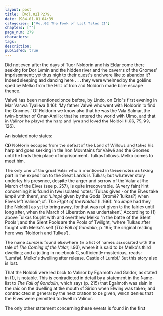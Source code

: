 ```yaml
---
layout: post
title: 【Vol.02】P279.
date: 1984-01-01 04:39
categories: ["Vol.02 The Book of Lost Tales II"]
chapters: [""]
page_num: 279
characters: 
tags: 
description: 
published: true
---
```


<p style="text-indent: 0;">
Did not even after the days of Tuor Noldorin and his Eldar come there seeking for Dor Lómin and the hidden river and the caverns of the Gnomes' imprisonment; yet thus nigh to their quest's end were like to abandon it? Indeed sleeping and dancing here . . . they were whelmed by the goblins sped by Melko from the Hills of Iron and Noldorin made bare escape thence.
</p>

Valwë has been mentioned once before, by Lindo, on Eriol's first evening in Mar Vanwa Tyaliéva (I.16): ‘My father Valwë who went with Noldorin to find the Gnomes.’ Of Noldorin we know also that he was the Vala Salmar, the twin-brother of Ómar-Amillo; that he entered the world with Ulmo, and that in Valinor he played the harp and lyre and loved the Noldoli (I.66, 75, 93, 126).

An isolated note states:

<B>(2)   </B>Noldorin escapes from the defeat of the Land of Willows and takes his harp and goes seeking in the Iron Mountains for Valwë and the Gnomes until he finds their place of imprisonment. Tulkas follows. Melko comes to meet him.

The only one of the great Valar who is mentioned in these notes as taking part in the expedition to the Great Lands is Tulkas; but whatever story underlay his presence, despite the anger and sorrow of the Valar at the March of the Elves (see p. 257), is quite irrecoverable. (A very faint hint concerning it is found in two isolated notes: ‘Tulkas gives - or the Elves take <I>limpë</I> with them’, and <I>‘Limpë</I> given by the Gods (Oromë? Tulkas?) when Elves left Valinor’; cf. <I>The Flight of the Noldoli</I> (I. 166): ‘no <I>limpë</I> had they [the Noldoli] as yet to bring away, for that was not given to the fairies until long after, when the March of Liberation was undertaken’.) According to (1) above Tulkas fought with and overthrew Melko ‘in the battle of the Silent Pools'; and the Silent Pools are the Pools of Twilight, ‘where Tulkas after fought with Melko's self <I>(The Fall of Gondolin,</I> p. 195; the original reading here was ‘Noldorin and Tulkas’).

The name <I>Lumbi</I> is found elsewhere (in a list of names associated with the tale of <I>The Coming of the Valar,</I> I.93), where it is said to be Melko's third dwelling; and a jotting in notebook C, sufficiently mysterious, reads: ‘Lumfad. Melko's dwelling after release. Castle of Lumbi.’ But this story also is lost.

That the Noldoli were led back to Valinor by Egalmoth and Galdor, as stated in (1), is notable. This is contradicted in detail by a statement in the Name-list to <I>The Fall of Gondolin,</I> which says (p. 215) that Egalmoth was slain in the raid on the dwelling at the mouth of Sirion when Elwing was taken; and contradicted in general by the next citation to be given, which denies that the Elves were permitted to dwell in Valinor.

The only other statement concerning these events is found in the first

